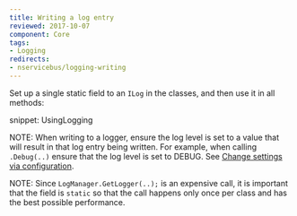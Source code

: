```yaml
---
title: Writing a log entry
reviewed: 2017-10-07
component: Core
tags:
- Logging
redirects:
- nservicebus/logging-writing
---
```


Set up a single static field to an `ILog` in the classes, and then use it in all methods:

snippet: UsingLogging

NOTE: When writing to a logger, ensure the log level is set to a value that will result in that log entry being written. For example, when calling `.Debug(..)` ensure that the log level is set to DEBUG. See [Change settings via configuration](/nservicebus/logging/#changing-the-defaults).

NOTE: Since `LogManager.GetLogger(..);` is an expensive call, it is important that the field is `static` so that the call happens only once per class and has the best possible performance.
